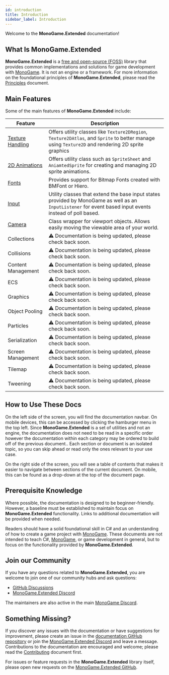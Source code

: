 ```yaml
---
id: introduction
title: Introduction
sidebar_label: Introduction
---
```


Welcome to the **MonoGame.Extended** documentation!

## What Is MonoGame.Extended
**MonoGame.Extended** is a [free and open-source (FOSS)](https://en.wikipedia.org/wiki/Free_and_open-source_software) library that provides common implementations and solutions for game development with [MonoGame](https://monogame.net). It is not an engine or a framework. For more information on the foundational principles of **MonoGame.Extended**, please read the [Principles](/docs/about/principles) document.

## Main Features
Some of the main features of **MonoGame.Extended** include:

| Feature                                                                                | Description                                                                                                                                              |
| -------------------------------------------------------------------------------------- | -------------------------------------------------------------------------------------------------------------------------------------------------------- |
| [Texture Handling](/docs/features/texture-handling/texture2dregion/texture2dregion.md) | Offers utility classes like `Texture2DRegion`, `Texture2DAtlas`, and `Sprite` to better manage using `Texture2D` and rendering 2D sprite graphics        |
| [2D Animations](/docs/features/2d-animations/spritesheet/spritesheet.md)               | Offers utility class such as `SpriteSheet` and `AniamtedSprite` for creating and managing 2D sprite animations.                                          |
| [Fonts](/docs/features/fonts/bitmapfont/bitmapfont.md)                                 | Provides support for Bitmap Fonts created with BMFont or Hiero.                                                                                          |
| [Input](/docs/features/input/keyboardextended/keyboardextended.md)                     | Utility classes that extend the base input states provided by MonoGame as well as an `InputListener` for event based input events instead of poll based. |
| [Camera](/docs/features/camera/camera.md)                                             | Class wrapper for viewport objects.  Allows easily moving the viewable area of your world.                                                              |
| Collections                                                                            | ⚠️ Documentation is being updated, please check back soon.                                                                                                |
| Collisions                                                                             | ⚠️ Documentation is being updated, please check back soon.                                                                                                |
| Content Management                                                                     | ⚠️ Documentation is being updated, please check back soon.                                                                                                |
| ECS                                                                                    | ⚠️ Documentation is being updated, please check back soon.                                                                                                |
| Graphics                                                                               | ⚠️ Documentation is being updated, please check back soon.                                                                                                |
| Object Pooling                                                                         | ⚠️ Documentation is being updated, please check back soon.                                                                                                |
| Particles                                                                              | ⚠️ Documentation is being updated, please check back soon.                                                                                                |
| Serialization                                                                          | ⚠️ Documentation is being updated, please check back soon.                                                                                                |
| Screen Management                                                                      | ⚠️ Documentation is being updated, please check back soon.                                                                                                |
| Tilemap                                                                                | ⚠️ Documentation is being updated, please check back soon.                                                                                                |
| Tweening                                                                               | ⚠️ Documentation is being updated, please check back soon.                                                                                                |

## How to Use These Docs
On the left side of the screen, you will find the documentation navbar. On mobile devices, this can be accessed by clicking the hamburger menu in the top left. Since **MonoGame.Extended** is a set of utilities and not an engine, the documentation does not need to be read in a specific order however the documentation within each category may be ordered to build off of the previous document.. Each section or document is an isolated topic, so you can skip ahead or read only the ones relevant to your use case.

On the right side of the screen, you will see a table of contents that makes it easier to navigate between sections of the current document. On mobile, this can be found as a drop-down at the top of the document page.

## Prerequisite Knowledge
Where possible, the documentation is designed to be beginner-friendly. However, a baseline must be established to maintain focus on **MonoGame.Extended** functionality. Links to additional documentation will be provided when needed.

Readers should have a solid foundational skill in C# and an understanding of how to create a game project with [MonoGame](https://monogame.net). These documents are not intended to teach C#, [MonoGame](https://monogame.net), or game development in general, but to focus on the functionality provided by **MonoGame.Extended**.

## Join our Community
If you have any questions related to **MonoGame.Extended**, you are welcome to join one of our community hubs and ask questions:

- [GitHub Discussions](https://github.com/craftworkgames/MonoGame.Extended/discussions)
- [MonoGame.Extended Discord](https://discord.gg/FvZ8Z7EzPJ)

The maintainers are also active in the main [MonoGame Discord](https://discord.gg/monogame).

## Something Missing?
If you discover any issues with the documentation or have suggestions for improvement, please create an issue in the [documentation GitHub repository](https://github.com/craftworkgames/craftworkgames.github.io) or join the [MonoGame.Extended Discord](https://discord.gg/FvZ8Z7EzPJ) and leave a message. Contributions to the documentation are encouraged and welcome; please read the [Contributing](/docs/about/contributing) document first.

For issues or feature requests in the **MonoGame.Extended** library itself, please open new requests on the [MonoGame.Extended GitHub](https://github.com/craftworkgames/MonoGame.Extended).